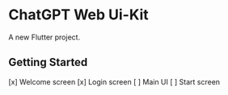 # ChatGPT Web Ui-Kit

A new Flutter project.

## Getting Started

[x] Welcome screen
[x] Login screen
[ ] Main UI
[ ] Start screen
